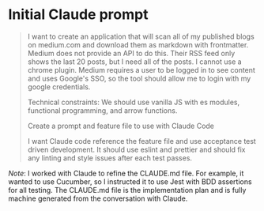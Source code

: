 # Initial Claude prompt

> I want to create an application that will scan all of my published blogs on medium.com and download them as markdown
> with frontmatter. Medium does not provide an API to do this. Their RSS feed only shows the last 20 posts, but I need
> all of the posts. I cannot use a chrome plugin. Medium requires a user to be logged in to see content and uses
> Google's SSO, so the tool should allow me to login with my google credentials.
>
> Technical constraints:
> We should use vanilla JS with es modules, functional programming, and arrow functions.
>
> Create a prompt and feature file to use with Claude Code
>
> I want Claude code reference the feature file and use acceptance test driven development.
> It should use eslint and prettier and should fix any linting and style issues after each test passes.

_Note_: I worked with Claude to refine the CLAUDE.md file. For example, it wanted to use Cucumber, so I instructed it to
use Jest with BDD assertions for all testing. The CLAUDE.md file is the implementation plan and is fully machine
generated from the conversation with Claude.
